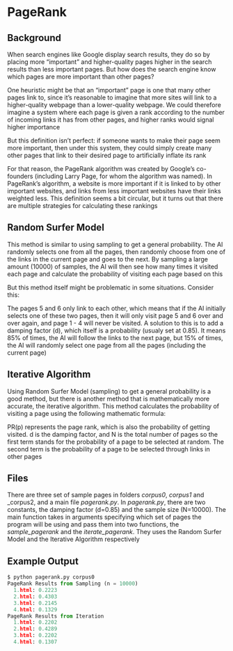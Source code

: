 # PageRank

## Background

When search engines like Google display search results, they do so by placing more “important” and higher-quality pages higher in the search results than less important pages. But how does the search engine know which pages are more important than other pages?

One heuristic might be that an “important” page is one that many other pages link to, since it’s reasonable to imagine that more sites will link to a higher-quality webpage than a lower-quality webpage. We could therefore imagine a system where each page is given a rank according to the number of incoming links it has from other pages, and higher ranks would signal higher importance

But this definition isn’t perfect: if someone wants to make their page seem more important, then under this system, they could simply create many other pages that link to their desired page to artificially inflate its rank

For that reason, the PageRank algorithm was created by Google’s co-founders (including Larry Page, for whom the algorithm was named). In PageRank’s algorithm, a website is more important if it is linked to by other important websites, and links from less important websites have their links weighted less. This definition seems a bit circular, but it turns out that there are multiple strategies for calculating these rankings

## Random Surfer Model

This method is similar to using sampling to get a general probability. The AI randomly selects one from all the pages, then randomly choose from one of the links in the current page and goes to the next. By sampling a large amount (10000) of samples, the AI will then see how many times it visited each page and calculate the probability of visiting each page based on this

But this method itself might be problematic in some situations. Consider this:

The pages 5 and 6 only link to each other, which means that if the AI initially selects one of these two pages, then it will only visit page 5 and 6 over and over again, and page 1 - 4 will never be visited. A solution to this is to add a damping factor (d), which itself is a probability (usualy set at 0.85). It means 85% of times, the AI will follow the links to the next page, but 15% of times, the AI will randomly select one page from all the pages (including the current page)

## Iterative Algorithm

Using Random Surfer Model (sampling) to get a general probability is a good method, but there is another method that is mathematically more accurate, the iterative algorithm. This method calculates the probability of visiting a page using the following mathematic formula:

PR(p) represents the page rank, which is also the probability of getting visited. d is the damping factor, and N is the total number of pages so the first term stands for the probability of a page to be selected at random. The second term is the probability of a page to be selected through links in other pages

## Files

There are three set of sample pages in folders _corpus0_, _corpus1_ and _corpus2, and a main file _pagerank.py_. In _pagerank.py_, there are two constants, the damping factor (d=0.85) and the sample size (N=10000). The main function takes in arguments specifying which set of pages the program will be using and pass them into two functions, the _sample_pagerank_ and the _iterate_pagerank_. They uses the Random Surfer Model and the Iterative Algorithm respectively

## Example Output

```Python
$ python pagerank.py corpus0
PageRank Results from Sampling (n = 10000)
  1.html: 0.2223
  2.html: 0.4303
  3.html: 0.2145
  4.html: 0.1329
PageRank Results from Iteration
  1.html: 0.2202
  2.html: 0.4289
  3.html: 0.2202
  4.html: 0.1307
```
